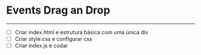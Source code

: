 # Events Drag an Drop

---



- [ ] Criar index.html e estrutura básica com uma única div
- [ ] Criar style.css e configurar css
- [ ] Criar index.js e codar